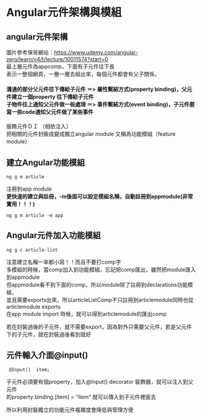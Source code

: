 # Angular元件架構與模組
## angular元件架構
圖片參考保哥網站：https://www.udemy.com/angular-zero/learn/v4/t/lecture/10011574?start=0<br/>
最上層元件為appcomp，下面有子元件往下長<br/>
表示一整個網頁，一層一層去組出來，每個元件都會有父子關係，<br/>
<h4>
溝通的部分父元件往下傳給子元件 ＝> 屬性繫結方式(property binding)，父元件建立一個property 往下傳給子元件<br/>
子物件往上通知父元件做一些處理 ＝> 事件繫結方式(event binding)，子元件要寫一些code通知父元件做了某些事件<br/>
</h4>
服務元件ＤＩ （相依注入）<br/>
把相關的元件封裝成變成獨立angular module 又稱為功能模組（feature module）<br/>

## 建立Angular功能模組
```
ng g m article
```
注冊到app module<br/>
<strong>更快速的建立與註冊，-m後面可以設定模組名稱，自動註冊到appmodule(非常實用！！！)</strong>
```
ng g m article -m app 
```
 
## Angular元件加入功能模組
```
ng g c article-list 
```
注意建立名稱一率都小寫！！而且不要打comp字<br/>
多模組的時候，當comp加入到功能模組，忘記把comp匯出，雖然把module匯入到appmodule<br/>
但appmodule看不到下面的comp，所以module除了註冊到declarations功能模組，<br/>
並且需要exports出來，所以articleListComp不只註冊到articlemodule同時也從articlemodule exports<br/>
在app module import 時候，就可以得到articlemodule的匯出comp<br/>

若在封裝過後的子元件，就不需要export，因為對外只需要父元件，若是父元件下的子元件，就在封裝過後看到就好<br/>


## 元件輸入介面@input()
```
 @Input()  item;
```

子元件必須要有個property，加入@Input() decorator 裝飾器，就可以注入到父元件<br/>
的property binding [item] = “item” 就可以傳入到子元件裡面去<br/>

所以利用封裝獨立的功能元件複雜度會降低與管理方便<br/>
